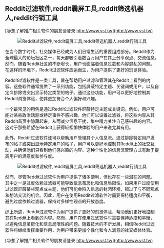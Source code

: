 ## **Reddit过滤软件,reddit霸屏工具,reddit筛选机器人,reddit行销工具**

[😍想了解推广相关软件的朋友请登录 http://www.vst.tw](http://www.vst.tw)

 <center><img src="https://vst.tw/MP4/tuiguang/png/3.png" alt="Reddit过滤软件,reddit霸屏工具,reddit筛选机器人,reddit行销工具"></center>

在当今数字时代，社交媒体已经成为人们日常生活的重要组成部分。Reddit作为全球最大的论坛社区之一，每天都吸引着数百万用户在其上分享观点、交流信息。然而，随着Reddit社区的不断增长，用户也面临着信息过载和内容混乱的问题。在这样的环境下，Reddit过滤软件应运而生，为用户提供了更好的浏览体验。

Reddit过滤软件是一类工具，旨在帮助用户过滤和管理其在Reddit上看到的内容。这些软件通常提供了一系列功能，包括屏蔽特定主题、关键词或用户，以及自定义排除或突出显示特定类型的帖子。通过这些功能，用户可以更好地控制其Reddit浏览体验，使其更加符合个人偏好和兴趣。

一个最常见的用例是通过Reddit过滤软件屏蔽特定主题或关键词。例如，用户可能对某些政治话题或特定事件不感兴趣，他们可以设置过滤器，将这些内容从其Reddit首页中隐藏起来，从而减少信息干扰，集中精力关注自己感兴趣的内容。这对于那些希望在Reddit上获得轻松愉快体验的用户来说尤其有用。

此外，Reddit过滤软件还可以帮助用户管理其个人信息流。通过排除特定用户发布的帖子或突出显示特定用户的帖子，用户可以更好地控制其Reddit上的社交互动，并确保他们只看到他们感兴趣的内容。这种个性化的信息流管理方式有助于提高用户的满意度和参与度。

 <center><img src="https://vst.tw/MP4/tuiguang/png/8.png" alt="Reddit过滤软件,reddit霸屏工具,reddit筛选机器人,reddit行销工具"></center>

然而，尽管Reddit过滤软件为用户提供了诸多便利，但也存在一些潜在的问题。其中之一是过度依赖过滤器可能导致信息茧房化和信息局限性。如果用户过度使用过滤器屏蔽某些观点或主题，他们可能会陷入信息的封闭环境，错过了与不同观点和想法交流的机会。因此，用户在使用Reddit过滤软件时需要保持适度和平衡，避免过度依赖过滤器，保持对多样性观点的开放态度。

综上所述，Reddit过滤软件为用户提供了更好的浏览体验，帮助他们更好地控制其在Reddit上看到的内容。然而，用户在使用过滤软件时需要保持适度和平衡，以避免信息茧房化和信息局限性的问题。随着技术的不断发展，相信Reddit过滤软件将继续发挥重要作用，为用户带来更加个性化和令人满意的社交媒体体验。

[😍想了解推广相关软件的朋友请登录 http://www.vst.tw](http://www.vst.tw)



